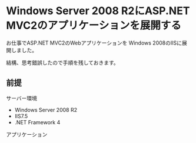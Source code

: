 
Windows Server 2008 R2にASP.NET MVC2のアプリケーションを展開する
======

お仕事でASP.NET MVC2のWebアプリケーションを
Windows 2008のIISに展開しました。

結構、思考錯誤したので手順を残しておきます。




前提
------

サーバー環境

- Windows Server 2008 R2
- IIS7.5
- .NET Framework 4

アプリケーション







